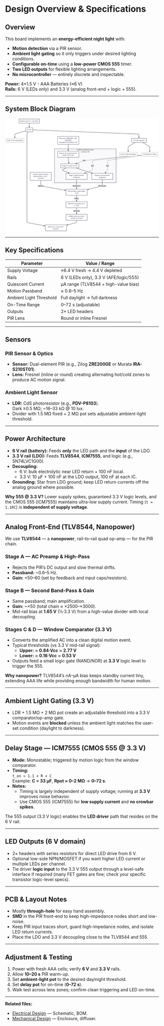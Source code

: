 # Design Overview & Specifications

## Overview
This board implements an **energy-efficient night light** with:
- **Motion detection** via a PIR sensor.
- **Ambient light gating** so it only triggers under desired lighting conditions.
- **Configurable on-time** using a **low-power CMOS 555** timer.
- **Two LED outputs** for flexible lighting arrangements.
- **No microcontroller** — entirely discrete and inspectable.

**Power:** 4×1.5 V - AAA Batteries (≈6 V)  
**Rails:** 6 V (LEDs only) and 3.3 V (analog front-end + logic + 555).

---

## System Block Diagram

![System Block Diagram](Circuit-System-Block_Diagram.png)


---

## Key Specifications

| Parameter                 | Value / Range                         |
|---------------------------|----------------------------------------|
| Supply Voltage            |≈6.4 V fresh → 4.4 V depleted
| Rails                     | 6 V (LEDs only), 3.3 V (AFE/logic/555) |
| Quiescent Current         | µA range (TLV8544 + high-value bias)   |
| Motion Passband           | ≈ 0.6–5 Hz                              |
| Ambient Light Threshold   | Full daylight → full darkness           |
| On-Time Range             | 0–72 s (adjustable)                     |
| Outputs                   | 2× LED headers                          |
| PIR Lens                  | Round or inline Fresnel                 |

---

## Sensors

### PIR Sensor & Optics
- **Sensor:** Dual-element PIR (e.g., Zilog **ZRE200GE** or Murata **IRA-S210ST01**).
- **Lens:** Fresnel (inline or round) creating alternating hot/cold zones to produce AC motion signal.

### Ambient Light Sensor
- **LDR:** CdS photoresistor (e.g., **PDV-P8103**).  
  Dark ≥0.5 MΩ; ~16–33 kΩ @ 10 lux.  
- Divider with 1.5 MΩ fixed + 2 MΩ pot sets adjustable ambient-light threshold.

---

## Power Architecture

- **6 V rail (battery):** Feeds **only** the LED path and the **input** of the LDO.
- **3.3 V rail (LDO):** Feeds **TLV8544**, **ICM7555**, and logic (e.g., SN74LVC1G00).
- **Decoupling:**  
  - 6 V: bulk electrolytic near LED return + 100 nF local.  
  - 3.3 V: 10 µF + 100 nF at the LDO output, 100 nF at each IC.
- **Grounding:** Star from LDO ground; keep LED return currents off the analog ground where possible.

**Why 555 @ 3.3 V?** Lower supply spikes, guaranteed 3.3 V logic levels, and the CMOS 555 (ICM7555) maintains ultra-low supply current. Timing (`t ≈ 1.1RC`) is **independent of supply voltage**.

---

## Analog Front-End (TLV8544, Nanopower)

We use **TLV8544** — a **nanopower**, rail-to-rail quad op-amp — for the PIR chain.

### Stage A — AC Preamp & High-Pass
- Rejects the PIR’s DC output and slow thermal drifts.
- **Passband:** ~0.6–5 Hz.
- **Gain:** ×50–60 (set by feedback and input caps/resistors).

### Stage B — Second Band-Pass & Gain
- Same passband; main amplification.
- **Gain:** ~×50 (total chain ≈ ×2500–×3000).
- Mid-rail bias at **1.65 V** (½·3.3 V) from a high-value divider with local decoupling.

### Stages C & D — Window Comparator (3.3 V)
- Converts the amplified AC into a clean digital motion event.  
- Typical thresholds (vs 3.3 V mid-rail signal):  
  - **Upper:** ≈ **0.84·Vcc** ≈ **2.77 V**  
  - **Lower:** ≈ **0.16·Vcc** ≈ **0.53 V**  
- Outputs feed a small logic gate (NAND/NOR) at **3.3 V** logic level to trigger the 555.

**Why nanopower?** TLV8544’s nA–µA bias keeps standby current tiny, extending AAA life while providing enough bandwidth for human motion.

---

## Ambient Light Gating (3.3 V)
- LDR + 1.5 MΩ + 2 MΩ pot create an adjustable threshold into a 3.3 V comparator/op-amp gate.  
- Motion events are **blocked** unless the ambient light matches the user-set condition (daylight to darkness).

---

## Delay Stage — ICM7555 (CMOS 555 @ 3.3 V)
- **Mode:** Monostable; triggered by motion logic from the window comparator.
- **Timing:**  
  `t_on ≈ 1.1 × R × C`  
  Example: **C = 33 µF**, **Rpot ≈ 0–2 MΩ** → **0–72 s**.
- **Notes:**  
  - Timing is largely independent of supply voltage; running at **3.3 V** improves noise behavior.  
  - Use CMOS 555 (ICM7555) for **low supply current** and **no crowbar spikes**.

The 555 output (3.3 V logic) enables the **LED driver** path that resides on the 6 V rail.

---

## LED Outputs (6 V domain)
- 2× headers with series resistors for direct LED drive from 6 V.  
- Optional low-side NPN/MOSFET if you want higher LED current or multiple LEDs per channel.
- Tie driver **logic input** to the 3.3 V 555 output through a level-safe interface if required (many FET gates are fine; check your specific transistor logic-level specs).

---

## PCB & Layout Notes
- Mostly **through-hole** for easy hand assembly.  
- **SMD** in the PIR front-end to keep high-impedance nodes short and low-noise.  
- Keep PIR input traces short, guard high-impedance nodes, and isolate LED return currents.  
- Place the LDO and 3.3 V decoupling close to the TLV8544 and 555.

---

## Adjustment & Testing
1. Power with fresh AAA cells; verify **6 V** and **3.3 V** rails.  
2. Allow **10–20 s** PIR warm-up.  
3. Set **ambient-light pot** to the desired day/night threshold.  
4. Set **delay pot** for on-time (**0–72 s**).  
5. Walk test across lens zones; confirm clean triggering and LED on-time.

---

**Related files:**  
- [Electrical Design](../../Electrical-Design/) — Schematic, BOM.  
- [Mechanical Design](../../Mechanical-Design/) — Enclosure, diffuser.
